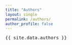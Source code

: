 ```yaml
---
title: "Authors"
layout: single
permalink: /authors/
author_profile: false
---
```


<pre>{{ site.data.authors }}</pre>
